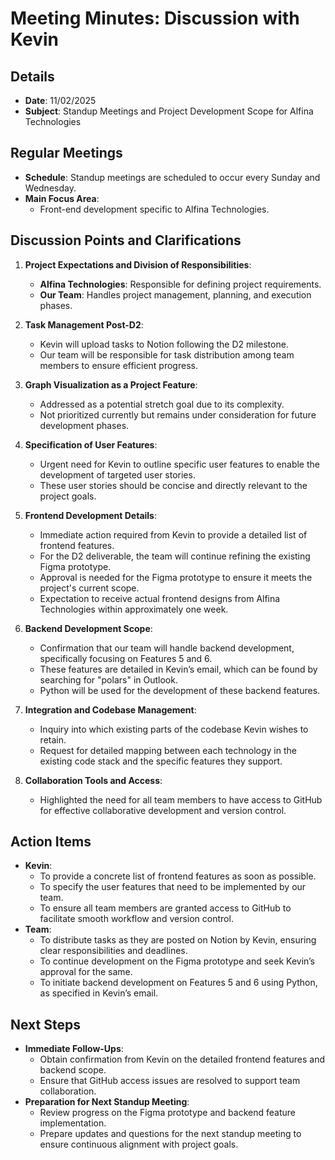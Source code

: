 # Meeting Minutes: Discussion with Kevin

## Details
- **Date**: 11/02/2025
- **Subject**: Standup Meetings and Project Development Scope for Alfina Technologies

## Regular Meetings
- **Schedule**: Standup meetings are scheduled to occur every Sunday and Wednesday.
- **Main Focus Area**:
  - Front-end development specific to Alfina Technologies.

## Discussion Points and Clarifications
1. **Project Expectations and Division of Responsibilities**:
   - **Alfina Technologies**: Responsible for defining project requirements.
   - **Our Team**: Handles project management, planning, and execution phases.

2. **Task Management Post-D2**:
   - Kevin will upload tasks to Notion following the D2 milestone.
   - Our team will be responsible for task distribution among team members to ensure efficient progress.

3. **Graph Visualization as a Project Feature**:
   - Addressed as a potential stretch goal due to its complexity.
   - Not prioritized currently but remains under consideration for future development phases.

4. **Specification of User Features**:
   - Urgent need for Kevin to outline specific user features to enable the development of targeted user stories.
   - These user stories should be concise and directly relevant to the project goals.

5. **Frontend Development Details**:
   - Immediate action required from Kevin to provide a detailed list of frontend features.
   - For the D2 deliverable, the team will continue refining the existing Figma prototype.
   - Approval is needed for the Figma prototype to ensure it meets the project's current scope.
   - Expectation to receive actual frontend designs from Alfina Technologies within approximately one week.

6. **Backend Development Scope**:
   - Confirmation that our team will handle backend development, specifically focusing on Features 5 and 6.
   - These features are detailed in Kevin’s email, which can be found by searching for "polars" in Outlook.
   - Python will be used for the development of these backend features.

7. **Integration and Codebase Management**:
   - Inquiry into which existing parts of the codebase Kevin wishes to retain.
   - Request for detailed mapping between each technology in the existing code stack and the specific features they support.

8. **Collaboration Tools and Access**:
   - Highlighted the need for all team members to have access to GitHub for effective collaborative development and version control.

## Action Items
- **Kevin**:
  - To provide a concrete list of frontend features as soon as possible.
  - To specify the user features that need to be implemented by our team.
  - To ensure all team members are granted access to GitHub to facilitate smooth workflow and version control.
- **Team**:
  - To distribute tasks as they are posted on Notion by Kevin, ensuring clear responsibilities and deadlines.
  - To continue development on the Figma prototype and seek Kevin’s approval for the same.
  - To initiate backend development on Features 5 and 6 using Python, as specified in Kevin’s email.

## Next Steps
- **Immediate Follow-Ups**:
  - Obtain confirmation from Kevin on the detailed frontend features and backend scope.
  - Ensure that GitHub access issues are resolved to support team collaboration.
- **Preparation for Next Standup Meeting**:
  - Review progress on the Figma prototype and backend feature implementation.
  - Prepare updates and questions for the next standup meeting to ensure continuous alignment with project goals.

